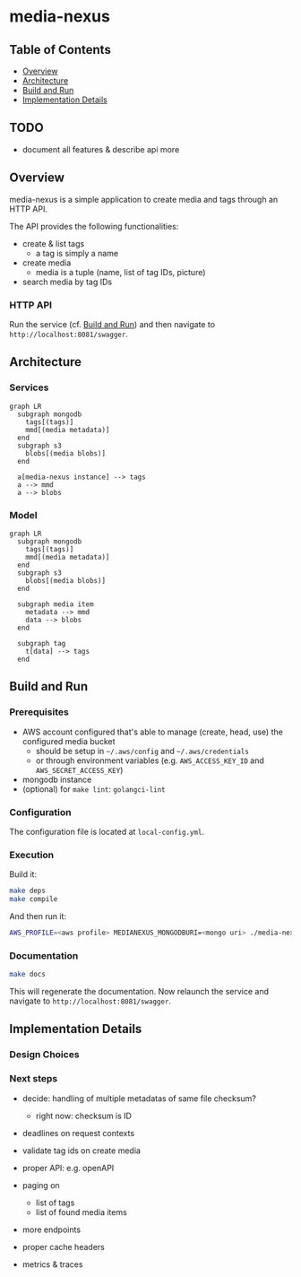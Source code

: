 # media-nexus

## Table of Contents

* [Overview](#overview)
* [Architecture](#architecture)
* [Build and Run](#build-and-run)
* [Implementation Details](#implementation-details)

## TODO

* document all features & describe api more

## Overview

media-nexus is a simple application to create media and tags through an HTTP API.

The API provides the following functionalities:

* create & list tags
  * a tag is simply a name
* create media
  * media is a tuple (name, list of tag IDs, picture)
* search media by tag IDs

### HTTP API

Run the service (cf. [Build and Run](#build-and-run)) and then navigate to `http://localhost:8081/swagger`.

## Architecture

### Services

```mermaid
graph LR
  subgraph mongodb
    tags[(tags)]
    mmd[(media metadata)]
  end
  subgraph s3
    blobs[(media blobs)]
  end

  a[media-nexus instance] --> tags
  a --> mmd
  a --> blobs
```

### Model

```mermaid
graph LR
  subgraph mongodb
    tags[(tags)]
    mmd[(media metadata)]
  end
  subgraph s3
    blobs[(media blobs)]
  end

  subgraph media item
    metadata --> mmd
    data --> blobs
  end

  subgraph tag
    t[data] --> tags
  end
```

## Build and Run

### Prerequisites

* AWS account configured that's able to manage (create, head, use) the configured media bucket
  * should be setup in `~/.aws/config` and `~/.aws/credentials`
  * or through environment variables (e.g. `AWS_ACCESS_KEY_ID` and `AWS_SECRET_ACCESS_KEY`)
* mongodb instance
* (optional) for `make lint`: `golangci-lint`

### Configuration

The configuration file is located at `local-config.yml`.

### Execution

Build it:

```bash
make deps
make compile
```

And then run it:

```bash
AWS_PROFILE=<aws profile> MEDIANEXUS_MONGODBURI=<mongo uri> ./media-nexus local-config.yml
```

### Documentation

```bash
make docs
```

This will regenerate the documentation. Now relaunch the service and navigate to `http://localhost:8081/swagger`.

## Implementation Details

### Design Choices

### Next steps

* decide: handling of multiple metadatas of same file checksum?
  * right now: checksum is ID

* deadlines on request contexts
* validate tag ids on create media
* proper API: e.g. openAPI
* paging on
  * list of tags
  * list of found media items
* more endpoints
* proper cache headers
* metrics & traces

